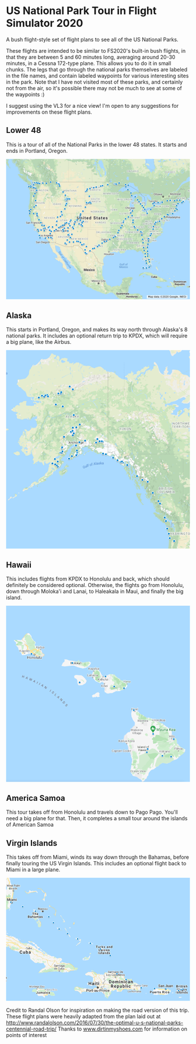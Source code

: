 # US National Park Tour in Flight Simulator 2020
A bush flight-style set of flight plans to see all of the US National Parks.

These flights are intended to be similar to FS2020's built-in bush flights, in that they are between 5 and 60 minutes long, averaging around 20-30 minutes, in a Cessna 172-type plane. This allows you to do it in small chunks. The legs that go through the national parks themselves are labeled in the file names, and contain labeled waypoints for various interesting sites in the park. Note that I have not visited most of these parks, and certainly not from the air, so it's possible there may not be much to see at some of the waypoints :)

I suggest using the VL3 for a nice view! I'm open to any suggestions for improvements on these flight plans.

## Lower 48
This is a tour of all of the National Parks in the lower 48 states. It starts and ends in Portland, Oregon.

![lower48](pics/lower48.jpeg)
## Alaska
This starts in Portland, Oregon, and makes its way north through Alaska's 8 national parks. It includes an optional return trip to KPDX, which will require a big plane, like the Airbus.

![alaska](pics/alaska.png)
## Hawaii
This includes flights from KPDX to Honolulu and back, which should definitely be considered optional. Otherwise, the flights go from Honolulu, down through Moloka'i and Lanai, to Haleakala in Maui, and finally the big island.

![hawaii](pics/hawaii.png)
## America Samoa
This tour takes off from Honolulu and travels down to Pago Pago. You'll need a big plane for that.  Then, it completes a small tour around the islands of American Samoa

## Virgin Islands
This takes off from Miami, winds its way down through the Bahamas, before finally touring the US Virgin Islands. This includes an optional flight back to Miami in a large plane.

![virgin islands](pics/virginislands.png)

Credit to Randal Olson for inspiration on making the road version of this trip. These flight plans were heavily adapted from the plan laid out at http://www.randalolson.com/2016/07/30/the-optimal-u-s-national-parks-centennial-road-trip/
Thanks to www.dirtinmyshoes.com for information on points of interest
